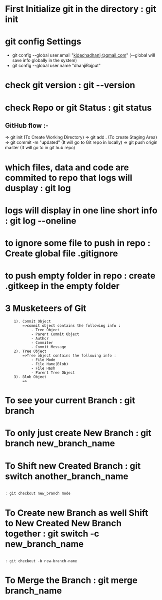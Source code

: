 # First Initialize git in the directory                     : git init
# git config Settings
- git config --global user.email "kidechadhanji@gmail.com"          (--global will save info globally in the system)
- git config --global user.name "dhanjiRajput"
# check git version                                         : git --version
# check Repo or git Status                                  : git status

## GitHub flow :-
=> git init (To Create Working Directory)  => git add . (To create Staging Area)  =>  git commit -m "updated"  (It will go to Git repo in locally)   =>  git push origin master (It will go to in git hub repo)


# which files, data and code are commited to repo that logs will dusplay        : git log
# logs will display in one line short info                                      : git log --oneline

# to ignore some file to push in repo                                           : Create global file .gitignore
# to push empty folder in repo                                                  : create .gitkeep in the empty folder 

# 3 Musketeers of Git
        1). Commit Object
            =>commit object contains the following info :
                - Tree Object
                - Parent Commit Object
                - Author
                - Commiter
                - Commit Message
        2). Tree Object
            =>Tree object contains the following info :
                - File Mode
                - File Name(Blob)
                - File Hash
                - Parent Tree Object
        3). Blob Object
            =>

# To see your current Branch                                                : git branch
# To only just create New Branch                                            : git branch new_branch_name
# To Shift new Created Branch                                               : git switch another_branch_name
                                                                            : git checkout new_branch mode
# To Create new Branch as well Shift to New Created New Branch together     : git switch -c new_branch_name
                                                                            : git checkout -b new-branch-name
# To Merge the Branch                                                       : git merge branch_name
